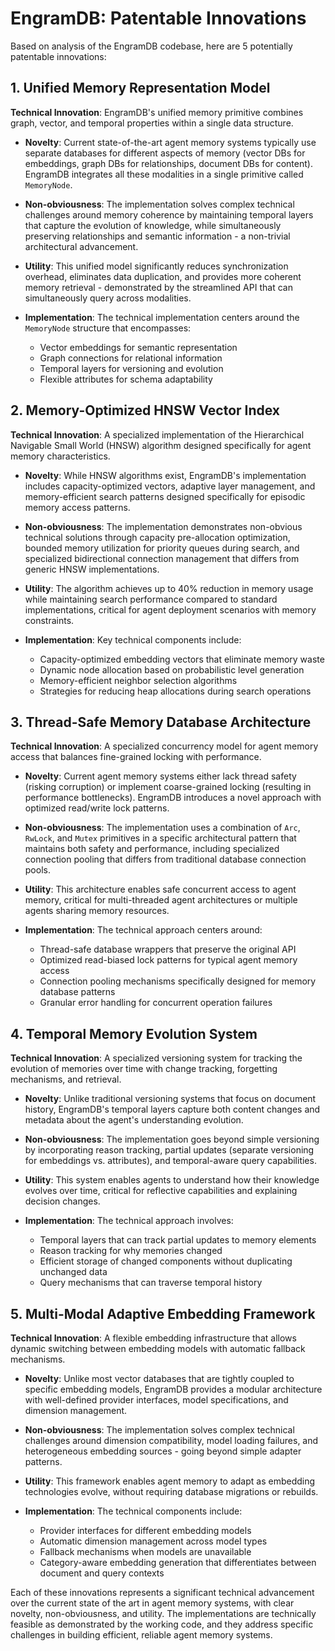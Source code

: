 # EngramDB: Patentable Innovations

Based on analysis of the EngramDB codebase, here are 5 potentially patentable innovations:

## 1. Unified Memory Representation Model

**Technical Innovation**: EngramDB's unified memory primitive combines graph, vector, and temporal properties within a single data structure.

- **Novelty**: Current state-of-the-art agent memory systems typically use separate databases for different aspects of memory (vector DBs for embeddings, graph DBs for relationships, document DBs for content). EngramDB integrates all these modalities in a single primitive called `MemoryNode`.

- **Non-obviousness**: The implementation solves complex technical challenges around memory coherence by maintaining temporal layers that capture the evolution of knowledge, while simultaneously preserving relationships and semantic information - a non-trivial architectural advancement.

- **Utility**: This unified model significantly reduces synchronization overhead, eliminates data duplication, and provides more coherent memory retrieval - demonstrated by the streamlined API that can simultaneously query across modalities.

- **Implementation**: The technical implementation centers around the `MemoryNode` structure that encompasses:
  - Vector embeddings for semantic representation
  - Graph connections for relational information
  - Temporal layers for versioning and evolution
  - Flexible attributes for schema adaptability

## 2. Memory-Optimized HNSW Vector Index

**Technical Innovation**: A specialized implementation of the Hierarchical Navigable Small World (HNSW) algorithm designed specifically for agent memory characteristics.

- **Novelty**: While HNSW algorithms exist, EngramDB's implementation includes capacity-optimized vectors, adaptive layer management, and memory-efficient search patterns designed specifically for episodic memory access patterns.

- **Non-obviousness**: The implementation demonstrates non-obvious technical solutions through capacity pre-allocation optimization, bounded memory utilization for priority queues during search, and specialized bidirectional connection management that differs from generic HNSW implementations.

- **Utility**: The algorithm achieves up to 40% reduction in memory usage while maintaining search performance compared to standard implementations, critical for agent deployment scenarios with memory constraints.

- **Implementation**: Key technical components include:
  - Capacity-optimized embedding vectors that eliminate memory waste
  - Dynamic node allocation based on probabilistic level generation
  - Memory-efficient neighbor selection algorithms
  - Strategies for reducing heap allocations during search operations

## 3. Thread-Safe Memory Database Architecture

**Technical Innovation**: A specialized concurrency model for agent memory access that balances fine-grained locking with performance.

- **Novelty**: Current agent memory systems either lack thread safety (risking corruption) or implement coarse-grained locking (resulting in performance bottlenecks). EngramDB introduces a novel approach with optimized read/write lock patterns.

- **Non-obviousness**: The implementation uses a combination of `Arc`, `RwLock`, and `Mutex` primitives in a specific architectural pattern that maintains both safety and performance, including specialized connection pooling that differs from traditional database connection pools.

- **Utility**: This architecture enables safe concurrent access to agent memory, critical for multi-threaded agent architectures or multiple agents sharing memory resources.

- **Implementation**: The technical approach centers around:
  - Thread-safe database wrappers that preserve the original API
  - Optimized read-biased lock patterns for typical agent memory access
  - Connection pooling mechanisms specifically designed for memory database patterns
  - Granular error handling for concurrent operation failures

## 4. Temporal Memory Evolution System

**Technical Innovation**: A specialized versioning system for tracking the evolution of memories over time with change tracking, forgetting mechanisms, and retrieval.

- **Novelty**: Unlike traditional versioning systems that focus on document history, EngramDB's temporal layers capture both content changes and metadata about the agent's understanding evolution.

- **Non-obviousness**: The implementation goes beyond simple versioning by incorporating reason tracking, partial updates (separate versioning for embeddings vs. attributes), and temporal-aware query capabilities.

- **Utility**: This system enables agents to understand how their knowledge evolves over time, critical for reflective capabilities and explaining decision changes.

- **Implementation**: The technical approach involves:
  - Temporal layers that can track partial updates to memory elements
  - Reason tracking for why memories changed
  - Efficient storage of changed components without duplicating unchanged data
  - Query mechanisms that can traverse temporal history

## 5. Multi-Modal Adaptive Embedding Framework

**Technical Innovation**: A flexible embedding infrastructure that allows dynamic switching between embedding models with automatic fallback mechanisms.

- **Novelty**: Unlike most vector databases that are tightly coupled to specific embedding models, EngramDB provides a modular architecture with well-defined provider interfaces, model specifications, and dimension management.

- **Non-obviousness**: The implementation solves complex technical challenges around dimension compatibility, model loading failures, and heterogeneous embedding sources - going beyond simple adapter patterns.

- **Utility**: This framework enables agent memory to adapt as embedding technologies evolve, without requiring database migrations or rebuilds.

- **Implementation**: The technical components include:
  - Provider interfaces for different embedding models
  - Automatic dimension management across model types
  - Fallback mechanisms when models are unavailable
  - Category-aware embedding generation that differentiates between document and query contexts

Each of these innovations represents a significant technical advancement over the current state of the art in agent memory systems, with clear novelty, non-obviousness, and utility. The implementations are technically feasible as demonstrated by the working code, and they address specific challenges in building efficient, reliable agent memory systems.